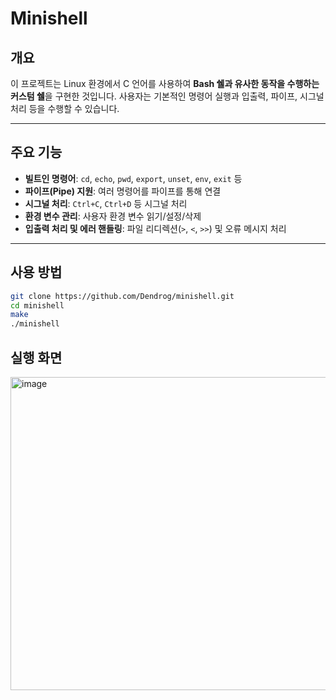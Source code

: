 # Minishell

## 개요
이 프로젝트는 Linux 환경에서 C 언어를 사용하여 **Bash 쉘과 유사한 동작을 수행하는 커스텀 쉘**을 구현한 것입니다. 사용자는 기본적인 명령어 실행과 입출력, 파이프, 시그널 처리 등을 수행할 수 있습니다.

---

## 주요 기능

- **빌트인 명령어**: `cd`, `echo`, `pwd`, `export`, `unset`, `env`, `exit` 등
- **파이프(Pipe) 지원**: 여러 명령어를 파이프를 통해 연결
- **시그널 처리**: `Ctrl+C`, `Ctrl+D` 등 시그널 처리
- **환경 변수 관리**: 사용자 환경 변수 읽기/설정/삭제
- **입출력 처리 및 에러 핸들링**: 파일 리디렉션(`>`, `<`, `>>`) 및 오류 메시지 처리

---

## 사용 방법

```bash
git clone https://github.com/Dendrog/minishell.git
cd minishell
make
./minishell
```

## 실행 화면
<img width="815" height="501" alt="image" src="https://github.com/user-attachments/assets/642d1fec-6d71-4b07-bcb9-a420b7bc7e2f" />

